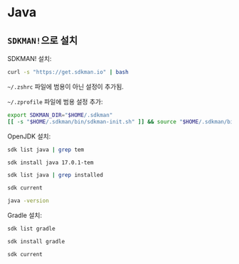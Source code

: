 # Java

## `SDKMAN!`으로 설치

SDKMAN! 설치:

```bash
curl -s "https://get.sdkman.io" | bash
```

`~/.zshrc` 파일에 범용이 아닌 설정이 추가됨.

`~/.zprofile` 파일에 범용 설정 추가:

```zsh
export SDKMAN_DIR="$HOME/.sdkman"
[[ -s "$HOME/.sdkman/bin/sdkman-init.sh" ]] && source "$HOME/.sdkman/bin/sdkman-init.sh"
```

OpenJDK 설치:

```bash
sdk list java | grep tem

sdk install java 17.0.1-tem

sdk list java | grep installed

sdk current

java -version
```

Gradle 설치:

```bash
sdk list gradle

sdk install gradle

sdk current
```
